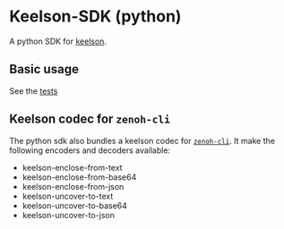 # Keelson-SDK (python)

A python SDK for [keelson](https://github.com/MO-RISE/keelson).

## Basic usage

See the [tests](https://github.com/MO-RISE/keelson/blob/main/sdks/python/tests/test_sdk.py)

## Keelson codec for `zenoh-cli`

The python sdk also bundles a keelson codec for [`zenoh-cli`](https://github.com/MO-RISE/zenoh-cli). It make the following encoders and decoders available:

* keelson-enclose-from-text
* keelson-enclose-from-base64
* keelson-enclose-from-json
* keelson-uncover-to-text
* keelson-uncover-to-base64
* keelson-uncover-to-json
